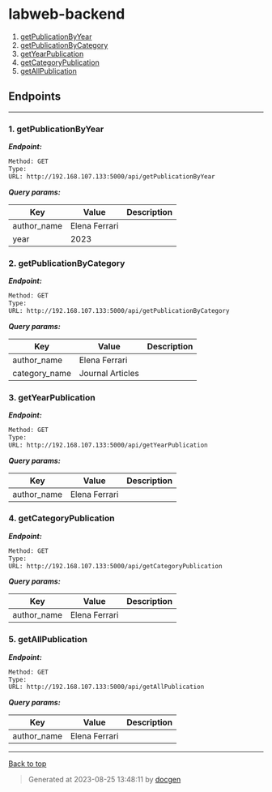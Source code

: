 
# labweb-backend



<!--- If we have only one group/collection, then no need for the "ungrouped" heading -->
1. [getPublicationByYear](#1-getpublicationbyyear)
1. [getPublicationByCategory](#2-getpublicationbycategory)
1. [getYearPublication](#3-getyearpublication)
1. [getCategoryPublication](#4-getcategorypublication)
1. [getAllPublication](#5-getallpublication)



## Endpoints


--------



### 1. getPublicationByYear



***Endpoint:***

```bash
Method: GET
Type: 
URL: http://192.168.107.133:5000/api/getPublicationByYear
```



***Query params:***

| Key | Value | Description |
| --- | ------|-------------|
| author_name | Elena Ferrari |  |
| year | 2023 |  |



### 2. getPublicationByCategory



***Endpoint:***

```bash
Method: GET
Type: 
URL: http://192.168.107.133:5000/api/getPublicationByCategory
```



***Query params:***

| Key | Value | Description |
| --- | ------|-------------|
| author_name | Elena Ferrari |  |
| category_name | Journal Articles |  |



### 3. getYearPublication



***Endpoint:***

```bash
Method: GET
Type: 
URL: http://192.168.107.133:5000/api/getYearPublication
```



***Query params:***

| Key | Value | Description |
| --- | ------|-------------|
| author_name | Elena Ferrari |  |



### 4. getCategoryPublication



***Endpoint:***

```bash
Method: GET
Type: 
URL: http://192.168.107.133:5000/api/getCategoryPublication
```



***Query params:***

| Key | Value | Description |
| --- | ------|-------------|
| author_name | Elena Ferrari |  |



### 5. getAllPublication



***Endpoint:***

```bash
Method: GET
Type: 
URL: http://192.168.107.133:5000/api/getAllPublication
```



***Query params:***

| Key | Value | Description |
| --- | ------|-------------|
| author_name | Elena Ferrari |  |



---
[Back to top](#labweb-backend)

>Generated at 2023-08-25 13:48:11 by [docgen](https://github.com/thedevsaddam/docgen)
